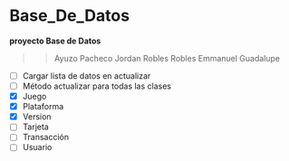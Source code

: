 # Base_De_Datos
**proyecto Base de Datos**


>>Ayuzo Pacheco Jordan
>>Robles Robles Emmanuel Guadalupe


- [ ] Cargar lista de datos en actualizar
- [ ] Método actualizar para todas las clases
- [x] Juego
- [x] Plataforma
- [x] Version
- [ ] Tarjeta
- [ ] Transacción
- [ ] Usuario
